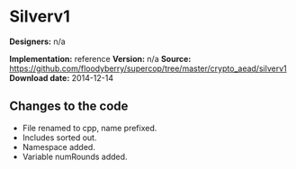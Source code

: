 # Silverv1

**Designers:** n/a

**Implementation:** reference
**Version:** n/a
**Source:** https://github.com/floodyberry/supercop/tree/master/crypto_aead/silverv1
**Download date:** 2014-12-14

## Changes to the code

* File renamed to cpp, name prefixed.
* Includes sorted out.
* Namespace added.
* Variable numRounds added.
